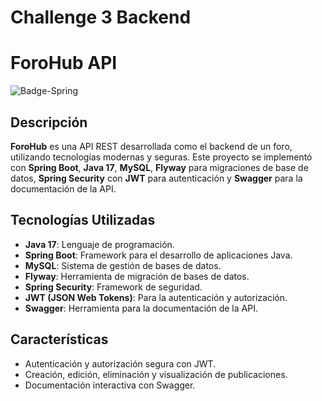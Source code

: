 # Challenge 3 Backend

# ForoHub API

![Badge-Spring](https://github.com/user-attachments/assets/e2dec52f-b4f8-4b51-92e1-4eeac909f404)

## Descripción

**ForoHub** es una API REST desarrollada como el backend de un foro, utilizando tecnologías modernas y seguras. Este proyecto se implementó con **Spring Boot**, **Java 17**, **MySQL**, **Flyway** para migraciones de base de datos, **Spring Security** con **JWT** para autenticación y **Swagger** para la documentación de la API.

## Tecnologías Utilizadas

- **Java 17**: Lenguaje de programación.
- **Spring Boot**: Framework para el desarrollo de aplicaciones Java.
- **MySQL**: Sistema de gestión de bases de datos.
- **Flyway**: Herramienta de migración de bases de datos.
- **Spring Security**: Framework de seguridad.
- **JWT (JSON Web Tokens)**: Para la autenticación y autorización.
- **Swagger**: Herramienta para la documentación de la API.

## Características

- Autenticación y autorización segura con JWT.
- Creación, edición, eliminación y visualización de publicaciones.
- Documentación interactiva con Swagger.





